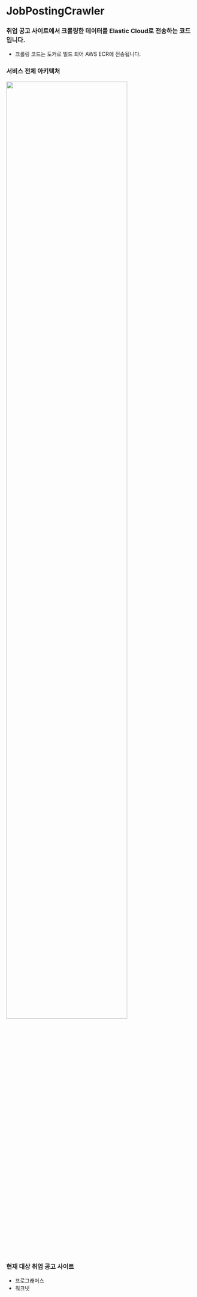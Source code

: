 # JobPostingCrawler

### 취업 공고 사이트에서 크롤링한 데이터를 Elastic Cloud로 전송하는 코드 입니다.
 - 크롤링 코드는 도커로 빌드 되어 AWS ECR에 전송됩니다.

### 서비스 전체 아키텍처
 <img width="80%" src="https://github.com/overnew/JobPostingCrawler/assets/43613584/ce609c86-8cff-4ca0-8d4e-b9a2e5b70b17"/>



### 현재 대상 취업 공고 사이트
 - 프로그래머스
 - 워크넷
